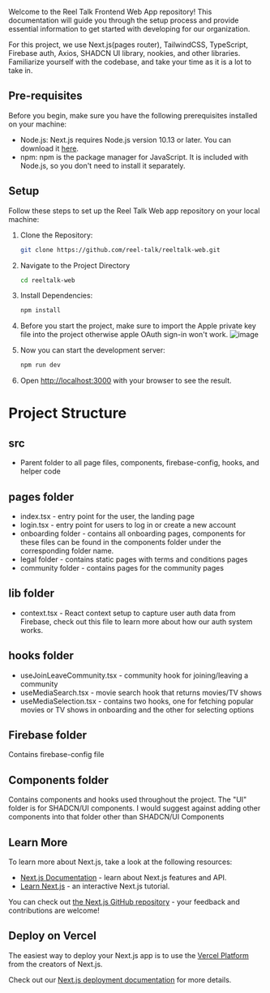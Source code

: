 Welcome to the Reel Talk Frontend Web App repository! This documentation will guide you through the setup process and provide essential information to get started with developing for our organization.

For this project, we use Next.js(pages router), TailwindCSS, TypeScript, Firebase auth, Axios, SHADCN UI library, nookies, and other libraries. Familiarize yourself with the codebase, and take your time as it is a lot to take in.

## Pre-requisites
Before you begin, make sure you have the following prerequisites installed on your machine:
- Node.js: Next.js requires Node.js version 10.13 or later. You can download it [here](https://nodejs.org/).
- npm: npm is the package manager for JavaScript. It is included with Node.js, so you don't need to install it separately.

## Setup
Follow these steps to set up the Reel Talk Web app repository on your local machine:

1. Clone the Repository:
   
   ```bash
   git clone https://github.com/reel-talk/reeltalk-web.git
   ```
2. Navigate to the Project Directory
   ```bash
   cd reeltalk-web
   ```
3. Install Dependencies:
    ```bash
    npm install
    ```
4. Before you start the project, make sure to import the Apple private key file into the project otherwise apple OAuth sign-in won't work.
![image](https://github.com/reel-talk/reeltalk-web/assets/106896704/71bcab26-ca94-4bf2-850b-3cb7e85cc713)

5. Now you can start the development server:
   ```bash
   npm run dev
   ```
6. Open [http://localhost:3000](http://localhost:3000) with your browser to see the   result.


# Project Structure

## src
- Parent folder to all page files, components, firebase-config, hooks, and helper code

## pages folder
- index.tsx - entry point for the user, the landing page
- login.tsx - entry point for users to log in or create a new account
- onboarding folder - contains all onboarding pages, components for these files can be found in the components folder under the corresponding folder name.
- legal folder - contains static pages with terms and conditions pages
- community folder - contains pages for the community pages

## lib folder
- context.tsx - React context setup to capture user auth data from Firebase, check out this file to learn more about how our auth system works.

## hooks folder
- useJoinLeaveCommunity.tsx - community hook for joining/leaving a community
- useMediaSearch.tsx - movie search hook that returns movies/TV shows
- useMediaSelection.tsx - contains two hooks, one for fetching popular movies or TV shows in onboarding and the other for selecting options

## Firebase folder
Contains firebase-config file

## Components folder
Contains components and hooks used throughout the project. The "UI" folder is for SHADCN/UI components. I would suggest against adding other components into that folder other than SHADCN/UI Components

## Learn More

To learn more about Next.js, take a look at the following resources:

- [Next.js Documentation](https://nextjs.org/docs) - learn about Next.js features and API.
- [Learn Next.js](https://nextjs.org/learn) - an interactive Next.js tutorial.

You can check out [the Next.js GitHub repository](https://github.com/vercel/next.js/) - your feedback and contributions are welcome!

## Deploy on Vercel

The easiest way to deploy your Next.js app is to use the [Vercel Platform](https://vercel.com/new?utm_medium=default-template&filter=next.js&utm_source=create-next-app&utm_campaign=create-next-app-readme) from the creators of Next.js.

Check out our [Next.js deployment documentation](https://nextjs.org/docs/deployment) for more details.
